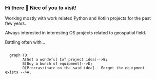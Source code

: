 ### Hi there 👋 Nice of you to visit!

Working mostly with work related Python and Kotlin projects for the past few years.

Always interested in interesting OS projects related to geospatial field.

Battling often with...

```mermaid

  graph TD;
        A[Get a wondeful IoT project idea]-->B;
        B[Buy a bunch of equipment]-->D;
        D[Procrastinate on the said idea]-- Forget the equipment exists -->A;

```

<!--
**tommikarkas/tommikarkas** is a ✨ _special_ ✨ repository because its `README.md` (this file) appears on your GitHub profile.

Here are some ideas to get you started:

- 🔭 I’m currently working on ...
- 🌱 I’m currently learning ...
- 👯 I’m looking to collaborate on ...
- 🤔 I’m looking for help with ...
- 💬 Ask me about ...
- 📫 How to reach me: ...
- 😄 Pronouns: ...
- ⚡ Fun fact: ...
-->
